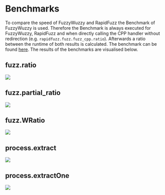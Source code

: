 # Benchmarks

To compare the speed of FuzzyWuzzy and RapidFuzz the Benchmark of FuzzyWuzzy is used.
Therefore the Benchmark is always executed for FuzzyWuzzy, RapidFuzz and when directly calling the CPP handler without redirection (e.g. `rapidfuzz.fuzz.fuzz_cpp.ratio`).
Afterwards a ratio between the runtime of both results is calculated. The benchmark can be found [here](https://github.com/rhasspy/rapidfuzz/blob/master/python/bench). The results of the benchmarks are visualised below.

## fuzz.ratio

<img src="https://raw.githubusercontent.com/rhasspy/rapidfuzz/master/.github/fuzz.ratio.svg?sanitize=true">


## fuzz.partial_ratio

<img src="https://raw.githubusercontent.com/rhasspy/rapidfuzz/master/.github/fuzz.partial_ratio.svg?sanitize=true">


## fuzz.WRatio

<img src="https://raw.githubusercontent.com/rhasspy/rapidfuzz/master/.github/fuzz.WRatio.svg?sanitize=true">


## process.extract

<img src="https://raw.githubusercontent.com/rhasspy/rapidfuzz/master/.github/fuzz.extract.svg?sanitize=true">


## process.extractOne

<img src="https://raw.githubusercontent.com/rhasspy/rapidfuzz/master/.github/fuzz.extractOne.svg?sanitize=true">